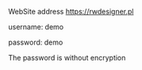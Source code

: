 WebSite address https://rwdesigner.pl

username: demo

password: demo

The password is without encryption
